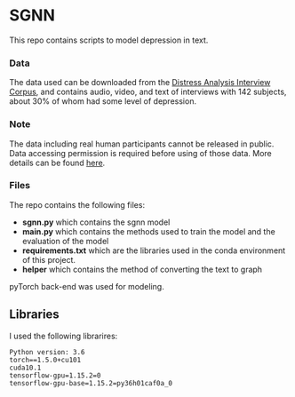 # SGNN


This repo contains scripts to model depression in text.

### Data
The data used can be downloaded from the [Distress Analysis Interview Corpus](http://dcapswoz.ict.usc.edu/), and contains audio, video, and text of interviews with 142 subjects, about 30% of whom had some level of depression.

### Note
The data including real human participants cannot be released in public. Data accessing permission is required before using of those data. More details can be found [here](http://dcapswoz.ict.usc.edu/).

### Files
The repo contains the following files:

- **sgnn.py** which contains the sgnn model
- **main.py**  which contains  the methods used to train the model and the evaluation of the model
- **requirements.txt** which are the libraries used in the conda environment of this project.
- **helper** which contains the method of converting the text to graph


pyTorch back-end was used for modeling.

## Libraries
I used the following librarires:
```
Python version: 3.6
torch==1.5.0+cu101
cuda10.1
tensorflow-gpu=1.15.2=0
tensorflow-gpu-base=1.15.2=py36h01caf0a_0
```

